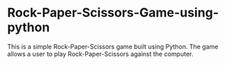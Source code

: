 # Rock-Paper-Scissors-Game-using-python
This is a simple Rock-Paper-Scissors game built using Python. The game allows a user to play Rock-Paper-Scissors against the computer.
